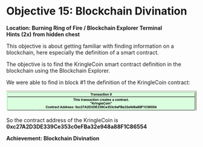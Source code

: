
# Objective 15: Blockchain Divination
**Location: Burning Ring of Fire / Blockchain Explorer Terminal**  
**Hints (2x) from hidden chest**

This objective is about getting familiar with finding information on a blockchain, here especially the definition of a smart contract.

The objective is to find the KringleCoin smart contract definition in the blockchain using the Blockchain Explorer.

We were able to find in block #1 the definition of the KringleCoin contract:

![Screenshot of block #1 from the Blockchain Explorer](https://github.com/joergschwarzwaelder/hhc2022/blob/main/Objective-15/kringlecoin.png)

So the contract address of the KringleCoin is **0xc27A2D3DE339Ce353c0eFBa32e948a88F1C86554**

**Achievement: Blockchain Divination**

